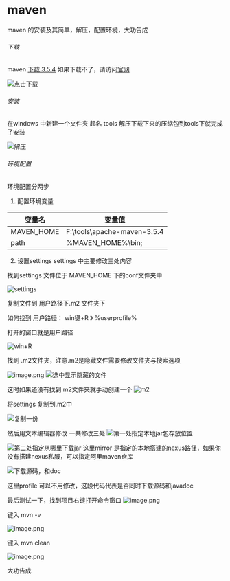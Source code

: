 # maven

maven 的安装及其简单，解压，配置环境，大功告成

###### 下载
maven [下载 3.5.4](http://mirrors.hust.edu.cn/apache/maven/maven-3/3.5.4/binaries/apache-maven-3.5.4-bin.zip)
如果下载不了，请访问[官网](http://maven.apache.org/download.cgi) 

![点击下载](https://upload-images.jianshu.io/upload_images/2787821-0d2874acc2169701.png?imageMogr2/auto-orient/strip%7CimageView2/2/w/1240)

###### 安装
在windows 中新建一个文件夹 起名 tools
解压下载下来的压缩包到tools下就完成了安装

![解压](https://upload-images.jianshu.io/upload_images/2787821-a4d79160297ba754.png?imageMogr2/auto-orient/strip%7CimageView2/2/w/1240)

###### 环境配置
环境配置分两步
1. 配置环境变量


|变量名|变量值|
|---------|---------|
|MAVEN_HOME|F:\tools\apache-maven-3.5.4|
|path|%MAVEN_HOME%\bin;|

2. 设置settings
settings 中主要修改三处内容
  
找到settings 文件位于 MAVEN_HOME 下的conf文件夹中

![settings](https://upload-images.jianshu.io/upload_images/2787821-d4369824e2591cb5.png?imageMogr2/auto-orient/strip%7CimageView2/2/w/1240)

复制文件到 用户路径下.m2 文件夹下

如何找到 用户路径： win键+R 》 %userprofile%

打开的窗口就是用户路径

![win+R](https://upload-images.jianshu.io/upload_images/2787821-6b9d2502a29a9a63.png?imageMogr2/auto-orient/strip%7CimageView2/2/w/1240)

找到 .m2文件夹，注意.m2是隐藏文件需要修改文件夹与搜索选项

![image.png](https://upload-images.jianshu.io/upload_images/2787821-933ae6081079aadc.png?imageMogr2/auto-orient/strip%7CimageView2/2/w/1240)
![选中显示隐藏的文件](https://upload-images.jianshu.io/upload_images/2787821-ed13b0e333462926.png?imageMogr2/auto-orient/strip%7CimageView2/2/w/1240)

这时如果还没有找到.m2文件夹就手动创建一个
![m2](https://upload-images.jianshu.io/upload_images/2787821-5b6fc1ae6f6f661b.png?imageMogr2/auto-orient/strip%7CimageView2/2/w/1240)

将settings 复制到.m2中

![复制一份](https://upload-images.jianshu.io/upload_images/2787821-0d3db3ca25256b52.png?imageMogr2/auto-orient/strip%7CimageView2/2/w/1240)

然后用文本编辑器修改
一共修改三处
![第一处指定本地jar包存放位置](https://upload-images.jianshu.io/upload_images/2787821-17bad536173e87af.png?imageMogr2/auto-orient/strip%7CimageView2/2/w/1240)

![第二处指定从哪里下载jar](https://upload-images.jianshu.io/upload_images/2787821-73597546b4f8f503.png?imageMogr2/auto-orient/strip%7CimageView2/2/w/1240)
这里mirror 是指定的本地搭建的nexus路径，如果你没有搭建nexus私服，可以指定阿里maven仓库

![下载源码，和doc](https://upload-images.jianshu.io/upload_images/2787821-8d9b3365e0bde678.png?imageMogr2/auto-orient/strip%7CimageView2/2/w/1240)

这里profile 可以不用修改，这段代码代表是否同时下载源码和javadoc

最后测试一下，找到项目右键打开命令窗口
![image.png](https://upload-images.jianshu.io/upload_images/2787821-f983b87ccea9ac70.png?imageMogr2/auto-orient/strip%7CimageView2/2/w/1240)

键入 mvn -v

![image.png](https://upload-images.jianshu.io/upload_images/2787821-4c6615d164ea1ce7.png?imageMogr2/auto-orient/strip%7CimageView2/2/w/1240)

键入 mvn clean

![image.png](https://upload-images.jianshu.io/upload_images/2787821-f983eebf8e1ed528.png?imageMogr2/auto-orient/strip%7CimageView2/2/w/1240)

大功告成